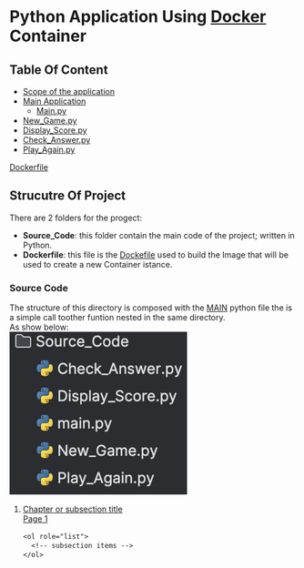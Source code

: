 # Python Application Using <ins>**Docker**</ins> Container
## Table Of Content
* [Scope of the application](https://github.com/Sir-Chester-King/Python_App_Dockerized#scope_app)<br>
* [Main Application](https://github.com/Sir-Chester-King/Python_App_Dockerized#main_application)<br>
  - [Main.py](https://github.com/Sir-Chester-King/Python_App_Dockerized#main.py)<br>
* [New_Game.py](https://github.com/Sir-Chester-King/Python_App_Dockerized#new_game.py)<br>
* [Display_Score.py](https://github.com/Sir-Chester-King/Python_App_Dockerized#display_score.py)<br>
* [Check_Answer.py](https://github.com/Sir-Chester-King/Python_App_Dockerized#check_answer.py)<br>
* [Play_Again.py](https://github.com/Sir-Chester-King/Python_App_Dockerized#play_again.py)

[Dockerfile](https://github.com/Sir-Chester-King/Python_App_Dockerized#dockerfile)<br>

## Strucutre Of Project
There are 2 folders for the progect:
- **Source_Code**: this folder contain the main code of the project; written in Python.
- **Dockerfile**: this file is the <ins>Dockefile</ins> used to build the Image that will be used to create a new Container istance.

### Source Code
The structure of this directory is composed with the <ins>MAIN</ins> python file the is a simple call toother funtion nested in the same directory.
<br>
As show below:
<br>
![alt text](Readme_Screen/Source_Code_Folder.png)

<ol>
  <li>
    <a href="#link_to_heading">
      <span class="title">Chapter or subsection title</span>
      <br>
      <span class="page">Page 1</span>
    </a>

    <ol role="list">
      <!-- subsection items -->
    </ol>
  </li>
</ol>
